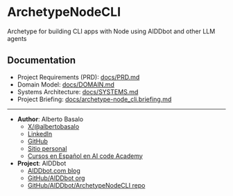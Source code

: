 # ArchetypeNodeCLI
Archetype for building CLI apps with Node using AIDDbot and other LLM agents

## Documentation

- Project Requirements (PRD): [docs/PRD.md](./docs/PRD.md)
- Domain Model: [docs/DOMAIN.md](./docs/DOMAIN.md)
- Systems Architecture: [docs/SYSTEMS.md](./docs/SYSTEMS.md)
 - Project Briefing: [docs/archetype-node_cli.briefing.md](./docs/archetype-node_cli.briefing.md)


---

- **Author**: Alberto Basalo
  - [X/@albertobasalo](https://x.com/albertobasalo)
  - [LinkedIn](https://www.linkedin.com/in/albertobasalo/)
  - [GitHub](https://github.com/albertobasalo)
  - [Sitio personal](https://albertobasalo.dev)
  - [Cursos en Español en AI code Academy](https://aicode.academy)
- **Project**: AIDDbot
  - [AIDDbot.com blog](https://aiddbot.com)
  - [GitHub/AIDDbot org](https://github.com/AIDDbot)
  - [GitHub/AIDDbot/ArchetypeNodeCLI repo](https://github.com/AIDDbot/ArchetypeNodeCLI)